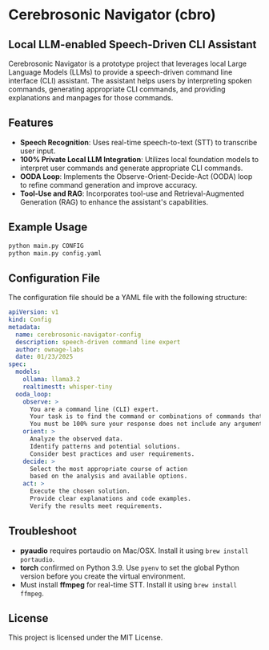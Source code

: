 # Cerebrosonic Navigator (cbro)
## Local LLM-enabled Speech-Driven CLI Assistant

Cerebrosonic Navigator is a prototype project that leverages local Large Language Models (LLMs) to provide a speech-driven command line interface (CLI) assistant. The assistant helps users by interpreting spoken commands, generating appropriate CLI commands, and providing explanations and manpages for those commands.

## Features
- **Speech Recognition**: Uses real-time speech-to-text (STT) to transcribe user input.
- **100% Private Local LLM Integration**: Utilizes local foundation models to interpret user commands and generate appropriate CLI commands.
- **OODA Loop**: Implements the Observe-Orient-Decide-Act (OODA) loop to refine command generation and improve accuracy.
- **Tool-Use and RAG**: Incorporates tool-use and Retrieval-Augmented Generation (RAG) to enhance the assistant's capabilities.

## Example Usage

```sh
python main.py CONFIG
python main.py config.yaml
```

## Configuration File

The configuration file should be a YAML file with the following structure:

```yaml
apiVersion: v1
kind: Config
metadata:
  name: cerebrosonic-navigator-config
  description: speech-driven command line expert
  author: ownage-labs
  date: 01/23/2025
spec:
  models:
    ollama: llama3.2
    realtimestt: whisper-tiny
  ooda_loop:
    observe: >
      You are a command line (CLI) expert. 
      Your task is to find the command or combinations of commands that best match the user's input.
      You must be 100% sure your response does not include any arguments or parameters for the commands.
    orient: >
      Analyze the observed data.
      Identify patterns and potential solutions.
      Consider best practices and user requirements.
    decide: >
      Select the most appropriate course of action
      based on the analysis and available options.
    act: >
      Execute the chosen solution.
      Provide clear explanations and code examples.
      Verify the results meet requirements.
```

## Troubleshoot
- **pyaudio** requires portaudio on Mac/OSX. Install it using `brew install portaudio`.
- **torch** confirmed on Python 3.9. Use `pyenv` to set the global Python version before you create the virtual environment.
- Must install **ffmpeg** for real-time STT. Install it using `brew install ffmpeg`.

## License
This project is licensed under the MIT License.